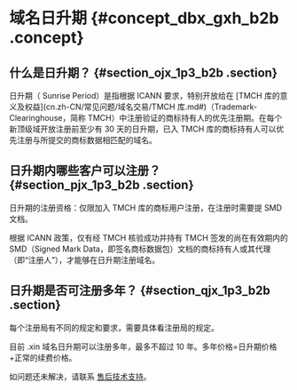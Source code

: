 # 域名日升期 {#concept_dbx_gxh_b2b .concept}

## 什么是日升期？ {#section_ojx_1p3_b2b .section}

日升期（ Sunrise Period）是指根据 ICANN 要求，特别开放给在 [TMCH 库的意义及权益](cn.zh-CN/常见问题/域名交易/TMCH 库.md#)（Trademark-Clearinghouse，简称 TMCH）中注册验证的商标持有人的优先注册期。在每个新顶级域开放注册前至少有 30 天的日升期，已入 TMCH 库的商标持有人可以优先注册与所提交的商标数据相匹配的域名。

## 日升期内哪些客户可以注册？ {#section_pjx_1p3_b2b .section}

日升期的注册资格：仅限加入 TMCH 库的商标用户注册，在注册时需要提 SMD 文档。

根据 ICANN 政策，仅有经 TMCH 核验成功并持有 TMCH 签发的尚在有效期内的 SMD（Signed Mark Data，即签名商标数据包）文档的商标持有人或其代理（即“注册人”），才能够在日升期注册域名。

## 日升期是否可注册多年？ {#section_qjx_1p3_b2b .section}

每个注册局有不同的规定和要求，需要具体看注册局的规定。

目前 .xin 域名日升期可以注册多年，最多不超过 10 年。多年价格=日升期价格+正常的续费价格。

如问题还未解决，请联系 [售后技术支持](https://selfservice.console.aliyun.com/ticket/createIndex.htm)。


